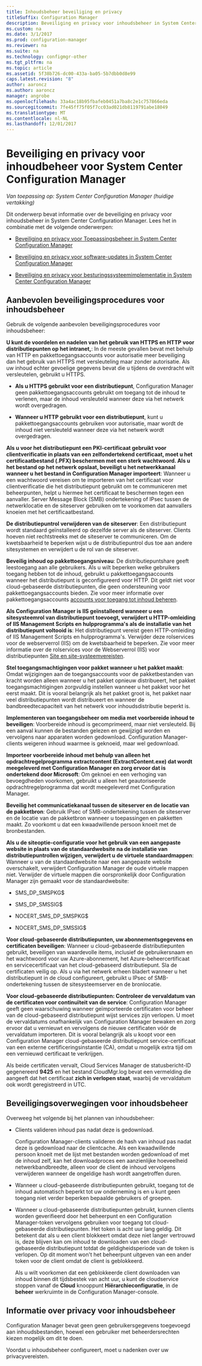 ```yaml
---
title: Inhoudsbeheer beveiliging en privacy
titleSuffix: Configuration Manager
description: Beveiliging en privacy voor inhoudsbeheer in System Center Configuration Manager optimaliseren.
ms.custom: na
ms.date: 3/1/2017
ms.prod: configuration-manager
ms.reviewer: na
ms.suite: na
ms.technology: configmgr-other
ms.tgt_pltfrm: na
ms.topic: article
ms.assetid: 5f38b726-dc00-433a-ba05-5b7dbb0d8e99
caps.latest.revision: "8"
author: aaroncz
ms.author: aaroncz
manager: angrobe
ms.openlocfilehash: 33a4ac18b95fbafeb0451a7ba8c2e1c757866eda
ms.sourcegitcommit: 7fe45ff75f05f7cc03ad021db8119791abe18049
ms.translationtype: MT
ms.contentlocale: nl-NL
ms.lasthandoff: 12/01/2017
---
```

# <a name="security-and-privacy-for-content-management-for-system-center-configuration-manager"></a>Beveiliging en privacy voor inhoudbeheer voor System Center Configuration Manager

*Van toepassing op: System Center Configuration Manager (huidige vertakking)*

Dit onderwerp bevat informatie over de beveiliging en privacy voor inhoudsbeheer in System Center Configuration Manager. Lees het in combinatie met de volgende onderwerpen:  

-   [Beveiliging en privacy voor Toepassingsbeheer in System Center Configuration Manager](../../../apps/plan-design/security-and-privacy-for-application-management.md)  

-   [Beveiliging en privacy voor software-updates in System Center Configuration Manager](/sccm/sum/plan-design/security-and-privacy-for-software-updates)  

-   [Beveiliging en privacy voor besturingssysteemimplementatie in System Center Configuration Manager](../../../osd/plan-design/security-and-privacy-for-operating-system-deployment.md)  

##  <a name="BKMK_Security_ContentManagement"></a> Aanbevolen beveiligingsprocedures voor inhoudsbeheer  
 Gebruik de volgende aanbevolen beveiligingsprocedures voor inhoudsbeheer:  

 **U kunt de voordelen en nadelen van het gebruik van HTTPS en HTTP voor distributiepunten op het intranet,**: In de meeste gevallen bevat met behulp van HTTP en pakkettoegangsaccounts voor autorisatie meer beveiliging dan het gebruik van HTTPS met versleuteling maar zonder autorisatie. Als uw inhoud echter gevoelige gegevens bevat die u tijdens de overdracht wilt versleutelen, gebruikt u HTTPS.  

-   **Als u HTTPS gebruikt voor een distributiepunt**, Configuration Manager geen pakkettoegangsaccounts gebruikt om toegang tot de inhoud te verlenen, maar de inhoud versleuteld wanneer deze via het netwerk wordt overgedragen.  

-   **Wanneer u HTTP gebruikt voor een distributiepunt**, kunt u pakkettoegangsaccounts gebruiken voor autorisatie, maar wordt de inhoud niet versleuteld wanneer deze via het netwerk wordt overgedragen.  


**Als u voor het distributiepunt een PKI-certificaat gebruikt voor clientverificatie in plaats van een zelfondertekend certificaat, moet u het certificaatbestand (.PFX) beschermen met een sterk wachtwoord. Als u het bestand op het netwerk opslaat, beveiligt u het netwerkkanaal wanneer u het bestand in Configuration Manager importeert**: Wanneer u een wachtwoord vereisen om te importeren van het certificaat voor clientverificatie die het distributiepunt gebruikt om te communiceren met beheerpunten, helpt u hiermee het certificaat te beschermen tegen een aanvaller. Server Message Block (SMB) ondertekening of IPsec tussen de netwerklocatie en de siteserver gebruiken om te voorkomen dat aanvallers knoeien met het certificaatbestand.  

**De distributiepuntrol verwijderen van de siteserver**: Een distributiepunt wordt standaard geïnstalleerd op dezelfde server als de siteserver. Clients hoeven niet rechtstreeks met de siteserver te communiceren. Om de kwetsbaarheid te beperken wijst u de distributiepuntrol dus toe aan andere sitesystemen en verwijdert u de rol van de siteserver.  

**Beveilig inhoud op pakkettoegangsniveau**: De distributiepuntshare geeft leestoegang aan alle gebruikers. Als u wilt beperken welke gebruikers toegang hebben tot de inhoud, gebruikt u pakkettoegangsaccounts wanneer het distributiepunt is geconfigureerd voor HTTP. Dit geldt niet voor cloud-gebaseerde distributiepunten, die geen ondersteuning voor pakkettoegangsaccounts bieden. Zie voor meer informatie over pakkettoegangsaccounts [accounts voor toegang tot inhoud beheren](../../../core/plan-design/hierarchy/manage-accounts-to-access-content.md).


**Als Configuration Manager is IIS geïnstalleerd wanneer u een sitesysteemrol van distributiepunt toevoegt, verwijdert u HTTP-omleiding of IIS Management Scripts en hulpprogramma's als de installatie van het distributiepunt voltooid is**: Het distributiepunt vereist geen HTTP-omleiding of IIS Management Scripts en hulpprogramma's. Verwijder deze rolservices voor de webserverrol (IIS) om de kwetsbaarheid te beperken.  Zie voor meer informatie over de rolservices voor de Webserverrol (IIS) voor distributiepunten [Site en site-systeemvereisten](/sccm/core/plan-design/configs/site-and-site-system-prerequisites).  

**Stel toegangsmachtigingen voor pakket wanneer u het pakket maakt**: Omdat wijzigingen aan de toegangsaccounts voor de pakketbestanden van kracht worden alleen wanneer u het pakket opnieuw distribueert, het pakket toegangsmachtigingen zorgvuldig instellen wanneer u het pakket voor het eerst maakt. Dit is vooral belangrijk als het pakket groot is, het pakket naar veel distributiepunten wordt distribueert en wanneer de bandbreedtecapaciteit van het netwerk voor inhoudsdistributie beperkt is.  

**Implementeren van toegangsbeheer om media met voorbereide inhoud te beveiligen**: Voorbereide inhoud is gecomprimeerd, maar niet versleuteld. Bij een aanval kunnen de bestanden gelezen en gewijzigd worden en vervolgens naar apparaten worden gedownload. Configuration Manager-clients weigeren inhoud waarmee is geknoeid, maar wel gedownload.  

**Importeer voorbereide inhoud met behulp van alleen het opdrachtregelprogramma extractcontent (ExtractContent.exe) dat wordt meegeleverd met Configuration Manager en zorg ervoor dat is ondertekend door Microsoft**: Om geknoei en een verhoging van bevoegdheden voorkomen, gebruikt u alleen het geautoriseerde opdrachtregelprogramma dat wordt meegeleverd met Configuration Manager.  

**Beveilig het communicatiekanaal tussen de siteserver en de locatie van de pakketbron**: Gebruik IPsec of SMB-ondertekening tussen de siteserver en de locatie van de pakketbron wanneer u toepassingen en pakketten maakt. Zo voorkomt u dat een kwaadwillende persoon knoeit met de bronbestanden.  

**Als u de siteoptie-configuratie voor het gebruik van een aangepaste website in plaats van de standaardwebsite na de installatie van distributiepuntrollen wijzigen, verwijdert u de virtuele standaardmappen**: Wanneer u van de standaardwebsite naar een aangepaste website overschakelt, verwijdert Configuration Manager de oude virtuele mappen niet. Verwijder de virtuele mappen die oorspronkelijk door Configuration Manager zijn gemaakt voor de standaardwebsite:  

-   SMS_DP_SMSPKG$  

-   SMS_DP_SMSSIG$  

-   NOCERT_SMS_DP_SMSPKG$  

-   NOCERT_SMS_DP_SMSSIG$  

**Voor cloud-gebaseerde distributiepunten, uw abonnementsgegevens en certificaten beveiligen**: Wanneer u cloud-gebaseerde distributiepunten gebruikt, beveiligen van waardevolle items, inclusief de gebruikersnaam en het wachtwoord voor uw Azure-abonnement, het Azure-beheercertificaat en servicecertificaat van het cloud-gebaseerd distributiepunt. Sla de certificaten veilig op. Als u via het netwerk erheen bladert wanneer u het distributiepunt in de cloud configureert, gebruikt u IPsec of SMB-ondertekening tussen de sitesysteemserver en de bronlocatie.  

**Voor cloud-gebaseerde distributiepunten: Controleer de vervaldatum van de certificaten voor continuïteit van de service**: Configuration Manager geeft geen waarschuwing wanneer geïmporteerde certificaten voor beheer van de cloud-gebaseerd distributiepunt wijst services zijn verlopen. U moet de vervaldatums onafhankelijk van Configuration Manager bewaken en zorg ervoor dat u vernieuwt en vervolgens de nieuwe certificaten vóór de vervaldatum importeren. Dit is vooral belangrijk als u koopt voor een Configuration Manager cloud-gebaseerde distributiepunt service-certificaat van een externe certificeringsinstantie (CA), omdat u mogelijk extra tijd om een vernieuwd certificaat te verkrijgen.  

 Als beide certificaten vervalt, Cloud Services Manager de statusbericht-ID gegenereerd **9425** en het bestand CloudMgr.log bevat een vermelding die aangeeft dat het certificaat **zich in verlopen staat**, waarbij de vervaldatum ook wordt geregistreerd in UTC.  

## <a name="security-considerations-for-content-management"></a>Beveiligingsoverwegingen voor inhoudsbeheer  
Overweeg het volgende bij het plannen van inhoudsbeheer:  

-   Clients valideren inhoud pas nadat deze is gedownload.  

     Configuration Manager-clients valideren de hash van inhoud pas nadat deze is gedownload naar de clientcache. Als een kwaadwillende persoon knoeit met de lijst met bestanden worden gedownload of met de inhoud zelf, kan het downloadproces een aanzienlijke hoeveelheid netwerkbandbreedte, alleen voor de client de inhoud vervolgens verwijderen wanneer de ongeldige hash wordt aangetroffen duren.  

-   Wanneer u cloud-gebaseerde distributiepunten gebruikt, toegang tot de inhoud automatisch beperkt tot uw onderneming is en u kunt geen toegang niet verder beperken bepaalde gebruikers of groepen.  

-   Wanneer u cloud-gebaseerde distributiepunten gebruikt, kunnen clients worden geverifieerd door het beheerpunt en een Configuration Manager-token vervolgens gebruiken voor toegang tot cloud-gebaseerde distributiepunten. Het token is acht uur lang geldig. Dit betekent dat als u een client blokkeert omdat deze niet langer vertrouwd is, deze blijven kan om inhoud te downloaden van een cloud-gebaseerde distributiepunt totdat de geldigheidsperiode van de token is verlopen. Op dit moment won't het beheerpunt uitgeven van een ander token voor de client omdat de client is geblokkeerd.  

     Als u wilt voorkomen dat een geblokkeerde client downloaden van inhoud binnen dit tijdsbestek van acht uur, u kunt de cloudservice stoppen vanaf de **Cloud** knooppunt **Hiërarchieconfiguratie**, in de **beheer** werkruimte in de Configuration Manager-console.  

##  <a name="BKMK_Privacy_ContentManagement"></a> Informatie over privacy voor inhoudsbeheer  
 Configuration Manager bevat geen geen gebruikersgegevens toegevoegd aan inhoudsbestanden, hoewel een gebruiker met beheerdersrechten kiezen mogelijk om dit te doen.  

 Voordat u inhoudsbeheer configureert, moet u nadenken over uw privacyvereisten.  
